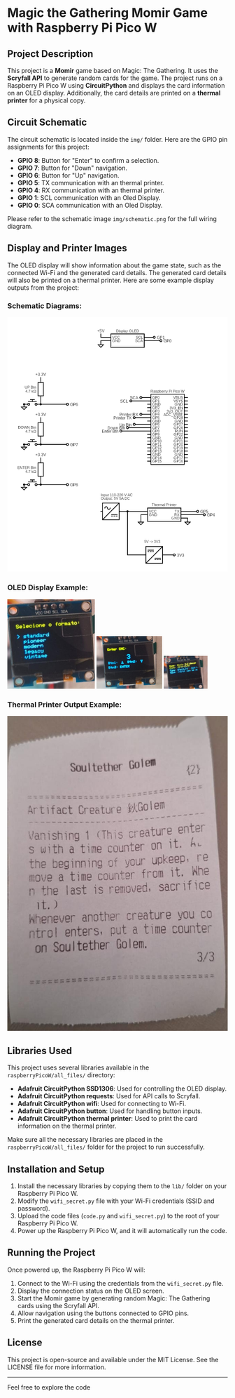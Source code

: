 # Magic the Gathering Momir Game with Raspberry Pi Pico W

## Project Description

This project is a **Momir** game based on Magic: The Gathering. It uses the **Scryfall API** to generate random cards for the game. The project runs on a Raspberry Pi Pico W using **CircuitPython** and displays the card information on an OLED display. Additionally, the card details are printed on a **thermal printer** for a physical copy.


## Circuit Schematic
The circuit schematic is located inside the `img/` folder. Here are the GPIO pin assignments for this project:

- **GPIO 8**: Button for "Enter" to confirm a selection.
- **GPIO 7**: Button for "Down" navigation.
- **GPIO 6**: Button for "Up" navigation.
- **GPIO 5**: TX communication with an thermal printer.
- **GPIO 4**: RX communication with an thermal printer.
- **GPIO 1**: SCL communication with an Oled Display.
- **GPIO 0**: SCA communication with an Oled Display.

Please refer to the schematic image `img/schematic.png` for the full wiring diagram.

## Display and Printer Images
The OLED display will show information about the game state, such as the connected Wi-Fi and the generated card details. The generated card details will also be printed on a thermal printer. Here are some example display outputs from the project:

### Schematic Diagrams:
![Image 4](img/circuit/circuit.png)


### OLED Display Example:
<img src="img/display_images/format.JPG" width="200" />
<img src="img/display_images/cmc3.JPG" width="150" />
<img src="img/display_images/info.JPG" width="100" />


### Thermal Printer Output Example:
![Image 4](img/card/card.JPG)


## Libraries Used

This project uses several libraries available in the `raspberryPicoW/all_files/` directory:

- **Adafruit CircuitPython SSD1306**: Used for controlling the OLED display.
- **Adafruit CircuitPython requests**: Used for API calls to Scryfall.
- **Adafruit CircuitPython wifi**: Used for connecting to Wi-Fi.
- **Adafruit CircuitPython button**: Used for handling button inputs.
- **Adafruit CircuitPython thermal printer**: Used to print the card information on the thermal printer.

Make sure all the necessary libraries are placed in the `raspberryPicoW/all_files/` folder for the project to run successfully.

## Installation and Setup

1. Install the necessary libraries by copying them to the `lib/` folder on your Raspberry Pi Pico W.
2. Modify the `wifi_secret.py` file with your Wi-Fi credentials (SSID and password).
3. Upload the code files (`code.py` and `wifi_secret.py`) to the root of your Raspberry Pi Pico W.
4. Power up the Raspberry Pi Pico W, and it will automatically run the code.

## Running the Project

Once powered up, the Raspberry Pi Pico W will:

1. Connect to the Wi-Fi using the credentials from the `wifi_secret.py` file.
2. Display the connection status on the OLED screen.
3. Start the Momir game by generating random Magic: The Gathering cards using the Scryfall API.
4. Allow navigation using the buttons connected to GPIO pins.
5. Print the generated card details on the thermal printer.

## License
This project is open-source and available under the MIT License. See the LICENSE file for more information.

---

Feel free to explore the code


